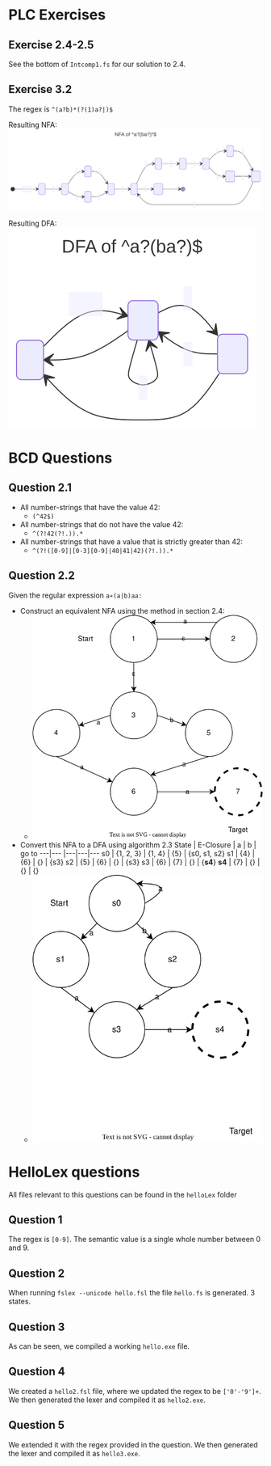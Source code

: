 
# PLC Exercises

## Exercise 2.4-2.5

See the bottom of `Intcomp1.fs` for our solution to 2.4.

## Exercise 3.2

The regex is `^(a?b)*(?(1)a?|)$`

Resulting NFA:
![NFA Diagram](NFA3_2.svg)

Resulting DFA:
![DFA Diagram](DFA3_2.svg)

# BCD Questions

## Question 2.1

- All number-strings that have the value 42:
  - `(^42$)`
- All number-strings that do not have the value 42:
  - `^(?!42(?!.)).*`
- All number-strings that have a value that is strictly greater than 42:
  - `^(?!([0-9]|[0-3][0-9]|40|41|42)(?!.)).*`

## Question 2.2

Given the regular expression `a∗(a|b)aa:`

- Construct an equivalent NFA using the method in section 2.4:
  - ![NFA Diagram](NFA.svg)
- Convert this NFA to a DFA using algorithm 2.3
  State | E-Closure | a | b | go to
  ---|--- |---|---|---
     s0 | {1, 2, 3} | {1, 4} | {5} | {s0, s1, s2}
     s1 | {4} | {6} | {} | {s3}
     s2 | {5} | {6} | {} | {s3}
     s3 | {6} | {7} | {} | {**s4**}
     **s4** | {7} | {} | {} | {}
  - ![DFA Diagram](DFA.svg)

# HelloLex questions

All files relevant to this questions can be found in the `helloLex` folder

## Question 1

The regex is `[0-9]`. The semantic value is a single whole number between 0 and 9.

## Question 2
When running `fslex --unicode hello.fsl` the file `hello.fs` is generated.
3 states.

## Question 3
As can be seen, we compiled a working `hello.exe` file.

## Question 4
We created a `hello2.fsl` file, where we updated the regex to be `['0'-'9']+`.
We then generated the lexer and compiled it as `hello2.exe`.

## Question 5
We extended it with the regex provided in the question.
We then generated the lexer and compiled it as `hello3.exe`.
